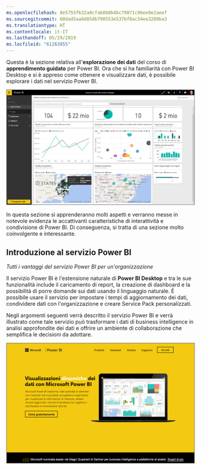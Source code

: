 ```yaml
---
ms.openlocfilehash: 8e5755f632a0cfab8b0b4bc79871c96ee9e2aeef
ms.sourcegitcommit: 60dad5aa0d85db790553e537bf8ac34ee3289ba3
ms.translationtype: HT
ms.contentlocale: it-IT
ms.lasthandoff: 05/29/2019
ms.locfileid: "61263855"
---
```

Questa è la sezione relativa all'**esplorazione dei dati** del corso di **apprendimento guidato** per Power BI. Ora che si ha familiarità con Power BI Desktop e si è appreso come ottenere e visualizzare dati, è possibile esplorare i dati nel servizio Power BI.

![](media/4-0-intro-power-bi-service/4-0_2.png)

In questa sezione si apprenderanno molti aspetti e verranno messe in notevole evidenza le accattivanti caratteristiche di interattività e condivisione di Power BI. Di conseguenza, si tratta di una sezione molto coinvolgente e interessante.

## <a name="introduction-to-the-power-bi-service"></a>Introduzione al servizio Power BI
*Tutti i vantaggi del servizio Power BI per un'organizzazione*

Il servizio Power BI è l'estensione naturale di **Power BI Desktop** e tra le sue funzionalità include il caricamento di report, la creazione di dashboard e la possibilità di porre domande sui dati usando il linguaggio naturale. È possibile usare il servizio per impostare i tempi di aggiornamento dei dati, condividere dati con l'organizzazione e creare Service Pack personalizzati.

Negli argomenti seguenti verrà descritto il servizio Power BI e verrà illustrato come tale servizio può trasformare i dati di business intelligence in analisi approfondite dei dati e offrire un ambiente di collaborazione che semplifica le decisioni da adottare.

![](media/4-0-intro-power-bi-service/4-0_1.png)

